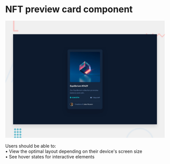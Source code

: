 # NFT preview card component

![Design preview for the NFT preview card component coding challenge](./design/desktop-preview.jpg)

Users should be able to:  
 • View the optimal layout depending on their device's screen size  
 • See hover states for interactive elements
